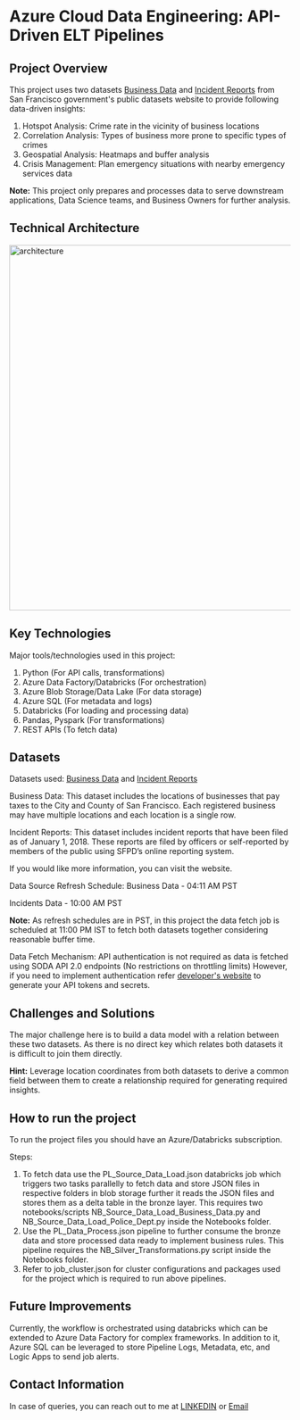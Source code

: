 # Azure Cloud Data Engineering: API-Driven ELT Pipelines

## Project Overview

This project uses two datasets [Business Data](https://data.sfgov.org/Economy-and-Community/Registered-Business-Locations-San-Francisco/g8m3-pdis/about_data) and [Incident Reports](https://data.sfgov.org/Public-Safety/Police-Department-Incident-Reports-2018-to-Present/wg3w-h783/about_data) from San Francisco government's public datasets website to provide following data-driven insights:
1. Hotspot Analysis: Crime rate in the vicinity of business locations
2. Correlation Analysis: Types of business more prone to specific types of crimes
3. Geospatial Analysis: Heatmaps and buffer analysis
4. Crisis Management: Plan emergency situations with nearby emergency services data

**Note:** This project only prepares and processes data to serve downstream applications, Data Science teams, and Business Owners for further analysis.

## Technical Architecture
<img width="655" alt="architecture" src="https://github.com/user-attachments/assets/d12ba796-8855-4076-a80d-e2d655c0a717">


## Key Technologies

Major tools/technologies used in this project:
1. Python (For API calls, transformations)
2. Azure Data Factory/Databricks (For orchestration)
3. Azure Blob Storage/Data Lake (For data storage)
4. Azure SQL (For metadata and logs)
5. Databricks (For loading and processing data)
6. Pandas, Pyspark (For transformations)
7. REST APIs (To fetch data)

## Datasets

Datasets used: [Business Data](https://data.sfgov.org/Economy-and-Community/Registered-Business-Locations-San-Francisco/g8m3-pdis/about_data) and [Incident Reports](https://data.sfgov.org/Public-Safety/Police-Department-Incident-Reports-2018-to-Present/wg3w-h783/about_data)

Business Data: This dataset includes the locations of businesses that pay taxes to the City and County of San Francisco. Each registered business may have multiple locations and each location is a single row.

Incident Reports: This dataset includes incident reports that have been filed as of January 1, 2018. These reports are filed by officers or self-reported by members of the public using SFPD’s online reporting system.

If you would like more information, you can visit the website.

Data Source Refresh Schedule:
Business Data - 04:11 AM PST

Incidents Data - 10:00 AM PST

**Note:** As refresh schedules are in PST, in this project the data fetch job is scheduled at 11:00 PM IST to fetch both datasets together considering reasonable buffer time.

Data Fetch Mechanism:
API authentication is not required as data is fetched using SODA API 2.0 endpoints (No restrictions on throttling limits)
However, if you need to implement authentication refer [developer's website](https://data.sfgov.org/profile/edit/developer_settings) to generate your API tokens and secrets.

## Challenges and Solutions

The major challenge here is to build a data model with a relation between these two datasets. As there is no direct key which relates both datasets it is difficult to join them directly.

**Hint:** Leverage location coordinates from both datasets to derive a common field between them to create a relationship required for generating required insights.

## How to run the project

To run the project files you should have an Azure/Databricks subscription.

Steps:
1. To fetch data use the PL_Source_Data_Load.json databricks job which triggers two tasks parallelly to fetch data and store JSON files in respective folders in blob storage further it reads the JSON files and stores them as a delta table in the bronze layer. This requires two notebooks/scripts NB_Source_Data_Load_Business_Data.py and NB_Source_Data_Load_Police_Dept.py inside the Notebooks folder.
2. Use the PL_Data_Process.json pipeline to further consume the bronze data and store processed data ready to implement business rules. This pipeline requires the NB_Silver_Transformations.py script inside the Notebooks folder.
3. Refer to job_cluster.json for cluster configurations and packages used for the project which is required to run above pipelines.

## Future Improvements

Currently, the workflow is orchestrated using databricks which can be extended to Azure Data Factory for complex frameworks. In addition to it, Azure SQL can be leveraged to store Pipeline Logs, Metadata, etc, and Logic Apps to send job alerts.

## Contact Information

In case of queries, you can reach out to me at [LINKEDIN](https://www.linkedin.com/in/sagar-swami-930121126/) or [Email](mailto:swami.vnit@gmail.com)



